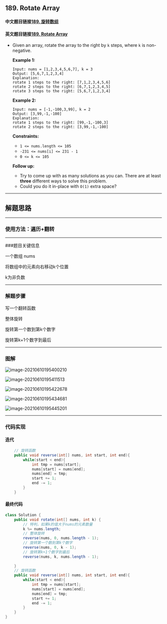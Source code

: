 ## 189. Rotate Array

#### 中文题目链接[189. 旋转数组](https://leetcode-cn.com/problems/rotate-array/)

#### 英文题目链接[189. Rotate Array](https://leetcode.com/problems/rotate-array/)

- Given an array, rotate the array to the right by `k` steps, where `k` is non-negative.

   

  **Example 1:**

  ```
  Input: nums = [1,2,3,4,5,6,7], k = 3
  Output: [5,6,7,1,2,3,4]
  Explanation:
  rotate 1 steps to the right: [7,1,2,3,4,5,6]
  rotate 2 steps to the right: [6,7,1,2,3,4,5]
  rotate 3 steps to the right: [5,6,7,1,2,3,4]
  ```

  **Example 2:**

  ```
  Input: nums = [-1,-100,3,99], k = 2
  Output: [3,99,-1,-100]
  Explanation: 
  rotate 1 steps to the right: [99,-1,-100,3]
  rotate 2 steps to the right: [3,99,-1,-100]
  ```

   

  **Constraints:**

  - `1 <= nums.length <= 105`
  - `-231 <= nums[i] <= 231 - 1`
  - `0 <= k <= 105`

   

  **Follow up:**

  - Try to come up with as many solutions as you can. There are at least **three** different ways to solve this problem.
  - Could you do it in-place with `O(1)` extra space?

---

## 解题思路

---

### 使用方法：遍历+翻转

---

###题目关键信息

一个数组 nums

将数组中的元素向右移动k个位置

k为非负数

---

### 解题步骤

写一个翻转函数

整体旋转

旋转第一个数到第k个数字

旋转第k+1个数字到最后

---

### 图解

![image-20210610195400210](https://tva1.sinaimg.cn/large/008i3skNgy1grdzu9sjjej30f201dmx3.jpg)

![image-20210610195411513](https://tva1.sinaimg.cn/large/008i3skNgy1grdzugu0xwj30f202tq35.jpg)

![image-20210610195422678](https://tva1.sinaimg.cn/large/008i3skNgy1grdzung0e3j30ex06b74w.jpg)

![image-20210610195434681](https://tva1.sinaimg.cn/large/008i3skNgy1grdzuv0swpj30ez062wf5.jpg)

![image-20210610195445201](https://tva1.sinaimg.cn/large/008i3skNgy1grdzv1ghzaj30ed062wew.jpg)

---

### 代码实现

#### 迭代

```java
    // 旋转函数
    public void reverse(int[] nums, int start, int end){
        while(start < end){
            int tmp = nums[start];
            nums[start] = nums[end];
            nums[end] = tmp;
            start += 1;
            end -= 1;
        }
    }
```

#### 最终代码

```java
class Solution {
    public void rotate(int[] nums, int k) {
        // 特判，如果k的值大于nums的元素数量
        k %= nums.length;
        // 整体旋转
        reverse(nums, 0, nums.length - 1);
        // 旋转第一个数到第k个数字
        reverse(nums, 0, k - 1);
        // 旋转第k+1个数字到最后
        reverse(nums, k, nums.length - 1);
         
    }
    // 旋转函数
    public void reverse(int[] nums, int start, int end){
        while(start < end){
            int tmp = nums[start];
            nums[start] = nums[end];
            nums[end] = tmp;
            start += 1;
            end -= 1;
        }
    }
}
```


